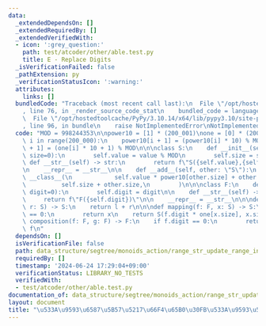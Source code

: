 ```yaml
---
data:
  _extendedDependsOn: []
  _extendedRequiredBy: []
  _extendedVerifiedWith:
  - icon: ':grey_question:'
    path: test/atcoder/other/able.test.py
    title: E - Replace Digits
  _isVerificationFailed: false
  _pathExtension: py
  _verificationStatusIcon: ':warning:'
  attributes:
    links: []
  bundledCode: "Traceback (most recent call last):\n  File \"/opt/hostedtoolcache/PyPy/3.10.14/x64/lib/pypy3.10/site-packages/onlinejudge_verify/documentation/build.py\"\
    , line 76, in _render_source_code_stat\n    bundled_code = language.bundle(\n\
    \  File \"/opt/hostedtoolcache/PyPy/3.10.14/x64/lib/pypy3.10/site-packages/onlinejudge_verify/languages/python.py\"\
    , line 96, in bundle\n    raise NotImplementedError\nNotImplementedError\n"
  code: "MOD = 998244353\n\npower10 = [1] * (200_001)\none = [0] * (200_001)\nfor\
    \ i in range(200_000):\n    power10[i + 1] = (power10[i] * 10) % MOD\n    one[i\
    \ + 1] = (one[i] * 10 + 1) % MOD\n\n\nclass S:\n    def __init__(self, value=0,\
    \ size=0):\n        self.value = value % MOD\n        self.size = size\n\n   \
    \ def __str__(self) -> str:\n        return f\"S({self.value},{self.size})\"\n\
    \n    __repr__ = __str__\n\n    def __add__(self, other: \"S\"):\n        return\
    \ __class__(\n            self.value * power10[other.size] + other.value,\n  \
    \          self.size + other.size,\n        )\n\n\nclass F:\n    def __init__(self,\
    \ digit=0):\n        self.digit = digit\n\n    def __str__(self) -> str:\n   \
    \     return f\"F({self.digit})\"\n\n    __repr__ = __str__\n\n\ndef op(l: S,\
    \ r: S) -> S:\n    return l + r\n\n\ndef mapping(f: F, x: S) -> S:\n    if f.digit\
    \ == 0:\n        return x\n    return S(f.digit * one[x.size], x.size)\n\n\ndef\
    \ composition(f: F, g: F) -> F:\n    if f.digit == 0:\n        return g\n    return\
    \ f\n"
  dependsOn: []
  isVerificationFile: false
  path: data_structure/segtree/monoids_action/range_str_update_range_int_sum.py
  requiredBy: []
  timestamp: '2024-06-24 17:29:04+09:00'
  verificationStatus: LIBRARY_NO_TESTS
  verifiedWith:
  - test/atcoder/other/able.test.py
documentation_of: data_structure/segtree/monoids_action/range_str_update_range_int_sum.py
layout: document
title: "\u533A\u9593\u6587\u5B57\u5217\u66F4\u65B0\u30FB\u533A\u9593\u548C"
---
```


